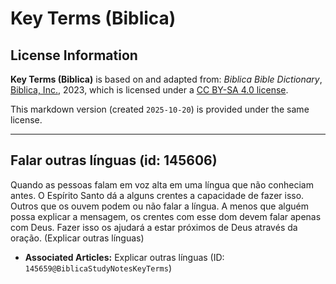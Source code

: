 # Key Terms (Biblica)

## License Information

**Key Terms (Biblica)** is based on and adapted from: _Biblica Bible Dictionary_, [Biblica, Inc.](https://www.biblica.com/), 2023, which is licensed under a [CC BY-SA 4.0 license](https://creativecommons.org/licenses/by-sa/4.0/legalcode.en).

This markdown version (created `2025-10-20`) is provided under the same license.



--------------------------------

## Falar outras línguas (id: 145606)

Quando as pessoas falam em voz alta em uma língua que não conheciam antes. O Espírito Santo dá a alguns crentes a capacidade de fazer isso. Outros que os ouvem podem ou não falar a língua. A menos que alguém possa explicar a mensagem, os crentes com esse dom devem falar apenas com Deus. Fazer isso os ajudará a estar próximos de Deus através da oração. (Explicar outras línguas)

* **Associated Articles:** Explicar outras línguas (ID: `145659@BiblicaStudyNotesKeyTerms`)

